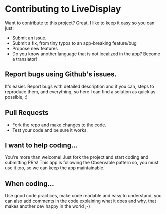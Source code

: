# Contributing to LiveDisplay

Want to contribute to this project? Great, I like to keep it easy so you can just:
* Submit an issue.
* Submit a fix, from tiny typos to an app-breaking feature/bug
* Propose new features
* Do you know another language that is not localized in the app? Become a translator!


## Report bugs using Github's issues.

It's easier.
Report bugs with detailed description and if you can, steps to reproduce them, and everything,
so here I can find a solution as quick as possible, :)

## Pull Requests
* Fork the repo and make changes to the code.
* Test your code and be sure it works.

## I want to help coding...

You're more than welcome! Just fork the project and start coding and submitting PR's!
This app is following the Observable pattern so, you must use it too, so we can keep the app maintainable.

## When coding...

Use good code practices, make code readable and easy to understand, you can also add comments in the code explaining what it does and why, 
that makes another dev happy in the world ;-)
